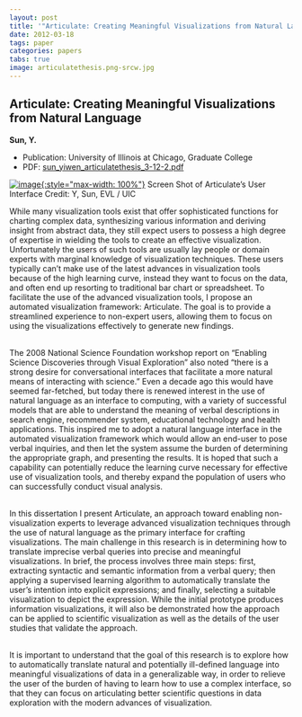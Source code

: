 ```yaml
---
layout: post
title: '"Articulate: Creating Meaningful Visualizations from Natural Language"'
date: 2012-03-18
tags: paper
categories: papers
tabs: true
image: articulatethesis.png-srcw.jpg
---
```


## Articulate: Creating Meaningful Visualizations from Natural Language
**Sun, Y.**
- Publication: University of Illinois at Chicago, Graduate College
- PDF: [sun_yiwen_articulatethesis_3-12-2.pdf](/documents/sun_yiwen_articulatethesis_3-12-2.pdf)


[![image](https://www.evl.uic.edu/output/originals/articulatethesis.png-srcw.jpg){:style="max-width: 100%"}](https://www.evl.uic.edu/output/originals/articulatethesis.png-srcw.jpg)
Screen Shot of Articulate&rsquo;s User Interface
Credit: Y, Sun, EVL / UIC

While many visualization tools exist that offer sophisticated functions for charting complex data, synthesizing various information and deriving insight from abstract data, they still expect users to possess a high degree of expertise in wielding the tools to create an effective visualization. Unfortunately the users of such tools are usually lay people or domain experts with marginal knowledge of visualization techniques. These users typically can&rsquo;t make use of the latest advances in visualization tools because of the high learning curve, instead they want to focus on the data, and often end up resorting to traditional bar chart or spreadsheet. To facilitate the use of the advanced visualization tools, I propose an automated visualization framework: Articulate. The goal is to provide a streamlined experience to non-expert users, allowing them to focus on using the visualizations effectively to generate new findings.<br><br>

The 2008 National Science Foundation workshop report on &ldquo;Enabling Science Discoveries through Visual Exploration&rdquo; also noted &ldquo;there is a strong desire for conversational interfaces that facilitate a more natural means of interacting with science.&rdquo; Even a decade ago this would have seemed far-fetched, but today there is renewed interest in the use of natural language as an interface to computing, with a variety of successful models that are able to understand the meaning of verbal descriptions in search engine, recommender system, educational technology and health applications. This inspired me to adopt a natural language interface in the automated visualization framework which would allow an end-user to pose verbal inquiries, and then let the system assume the burden of determining the appropriate graph, and presenting the results. It is hoped that such a capability can potentially reduce the learning curve necessary for effective use of visualization tools, and thereby expand the population of users who can successfully conduct visual analysis.<br><br>

In this dissertation I present Articulate, an approach toward enabling non-visualization experts to leverage advanced visualization techniques through the use of natural language as the primary interface for crafting visualizations. The main challenge in this research is in determining how to translate imprecise verbal queries into precise and meaningful visualizations. In brief, the process involves three main steps: first, extracting syntactic and semantic information from a verbal query; then applying a supervised learning algorithm to automatically translate the user&rsquo;s intention into explicit expressions; and finally, selecting a suitable visualization to depict the expression. While the initial prototype produces information visualizations, it will also be demonstrated how the approach can be applied to scientific visualization as well as the details of the user studies that validate the approach.<br><br>

It is important to understand that the goal of this research is to explore how to automatically translate natural and potentially ill-defined language into meaningful visualizations of data in a generalizable way, in order to relieve the user of the burden of having to learn how to use a complex interface, so that they can focus on articulating better scientific questions in data exploration with the modern advances of visualization.